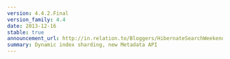 ```yaml
---
version: 4.4.2.Final
version_family: 4.4
date: 2013-12-16
stable: true
announcement_url: http://in.relation.to/Bloggers/HibernateSearchWeekendReleasesFromBothMaintenanceBranches
summary: Dynamic index sharding, new Metadata API
---
```

